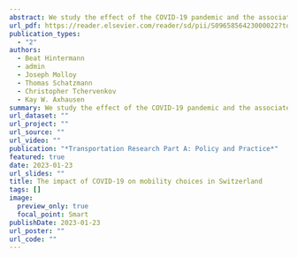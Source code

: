 ```yaml
---
abstract: We study the effect of the COVID-19 pandemic and the associated government measures on individual mobility choices in Switzerland. Our data is based on over 1,600 people for which we observe all trips during eight weeks before the pandemic and until May 2021. We find an overall reduction of travel distances by 60 percent, followed by a gradual recovery during the subsequent re-opening of the economy. Whereas driving distances have almost completely recovered, public transport remains under-used. The introduction of a requirement to wear a mask in public transport had no measurable impact on ridership. The individual travel response to the pandemic varies along socio-economic dimensions such as education and household size, with mobility tool ownership, and with personal values and lifestyles. We find no evidence for a significant substitution of leisure travel to compensate for the reduction in work-related travel.
url_pdf: https://reader.elsevier.com/reader/sd/pii/S0965856423000022?token=0DC809210772BD989DC6F6D8C987CD107AF019633CA6A4FCEF4668FB7CF4234C31C9D60367732A8E452DB261C8762DB5&originRegion=eu-west-1&originCreation=20230124092752
publication_types:
  - "2"
authors:
  - Beat Hintermann
  - admin 
  - Joseph Molloy
  - Thomas Schatzmann
  - Christopher Tchervenkov
  - Kay W. Axhausen
summary: We study the effect of the COVID-19 pandemic and the associated government measures on individual mobility choices in Switzerland. Our data is based on over 1,600 people for which we observe all trips during eight weeks before the pandemic and until May 2021. We find an overall reduction of travel distances by 60 percent, followed by a gradual recovery during the subsequent re-opening of the economy. Whereas driving distances have almost completely recovered, public transport remains under-used. The introduction of a requirement to wear a mask in public transport had no measurable impact on ridership. The individual travel response to the pandemic varies along socio-economic dimensions such as education and household size, with mobility tool ownership, and with personal values and lifestyles. We find no evidence for a significant substitution of leisure travel to compensate for the reduction in work-related travel.
url_dataset: ""
url_project: ""
url_source: ""
url_video: ""
publication: "*Transportation Research Part A: Policy and Practice*"
featured: true
date: 2023-01-23
url_slides: ""
title: The impact of COVID-19 on mobility choices in Switzerland
tags: []
image:
  preview_only: true
  focal_point: Smart
publishDate: 2023-01-23
url_poster: ""
url_code: ""
---
```

